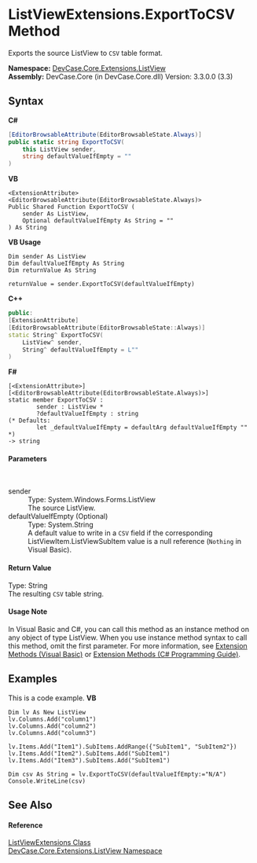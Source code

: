 # ListViewExtensions.ExportToCSV Method 
 

Exports the source ListView to `CSV` table format.

**Namespace:**&nbsp;<a href="N_DevCase_Core_Extensions_ListView">DevCase.Core.Extensions.ListView</a><br />**Assembly:**&nbsp;DevCase.Core (in DevCase.Core.dll) Version: 3.3.0.0 (3.3)

## Syntax

**C#**<br />
``` C#
[EditorBrowsableAttribute(EditorBrowsableState.Always)]
public static string ExportToCSV(
	this ListView sender,
	string defaultValueIfEmpty = ""
)
```

**VB**<br />
``` VB
<ExtensionAttribute>
<EditorBrowsableAttribute(EditorBrowsableState.Always)>
Public Shared Function ExportToCSV ( 
	sender As ListView,
	Optional defaultValueIfEmpty As String = ""
) As String
```

**VB Usage**<br />
``` VB Usage
Dim sender As ListView
Dim defaultValueIfEmpty As String
Dim returnValue As String

returnValue = sender.ExportToCSV(defaultValueIfEmpty)
```

**C++**<br />
``` C++
public:
[ExtensionAttribute]
[EditorBrowsableAttribute(EditorBrowsableState::Always)]
static String^ ExportToCSV(
	ListView^ sender, 
	String^ defaultValueIfEmpty = L""
)
```

**F#**<br />
``` F#
[<ExtensionAttribute>]
[<EditorBrowsableAttribute(EditorBrowsableState.Always)>]
static member ExportToCSV : 
        sender : ListView * 
        ?defaultValueIfEmpty : string 
(* Defaults:
        let _defaultValueIfEmpty = defaultArg defaultValueIfEmpty ""
*)
-> string 

```


#### Parameters
&nbsp;<dl><dt>sender</dt><dd>Type: System.Windows.Forms.ListView<br />The source ListView.</dd><dt>defaultValueIfEmpty (Optional)</dt><dd>Type: System.String<br />A default value to write in a `CSV` field if the corresponding ListViewItem.ListViewSubItem value is a null reference (`Nothing` in Visual Basic).</dd></dl>

#### Return Value
Type: String<br />The resulting `CSV` table string.

#### Usage Note
In Visual Basic and C#, you can call this method as an instance method on any object of type ListView. When you use instance method syntax to call this method, omit the first parameter. For more information, see <a href="https://docs.microsoft.com/dotnet/visual-basic/programming-guide/language-features/procedures/extension-methods">Extension Methods (Visual Basic)</a> or <a href="https://docs.microsoft.com/dotnet/csharp/programming-guide/classes-and-structs/extension-methods">Extension Methods (C# Programming Guide)</a>.

## Examples
This is a code example. 
**VB**<br />
``` VB
Dim lv As New ListView
lv.Columns.Add("column1")
lv.Columns.Add("column2")
lv.Columns.Add("column3")

lv.Items.Add("Item1").SubItems.AddRange({"SubItem1", "SubItem2"})
lv.Items.Add("Item2").SubItems.Add("SubItem1")
lv.Items.Add("Item3").SubItems.Add("SubItem1")

Dim csv As String = lv.ExportToCSV(defaultValueIfEmpty:="N/A")
Console.WriteLine(csv)
```


## See Also


#### Reference
<a href="T_DevCase_Core_Extensions_ListView_ListViewExtensions">ListViewExtensions Class</a><br /><a href="N_DevCase_Core_Extensions_ListView">DevCase.Core.Extensions.ListView Namespace</a><br />